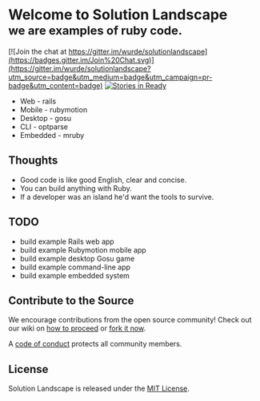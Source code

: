 # Welcome to Solution Landscape <br/><small>we are examples of ruby code.</small></br>

[![Join the chat at https://gitter.im/wurde/solutionlandscape](https://badges.gitter.im/Join%20Chat.svg)](https://gitter.im/wurde/solutionlandscape?utm_source=badge&utm_medium=badge&utm_campaign=pr-badge&utm_content=badge)
[![Stories in Ready](https://badge.waffle.io/wurde/solutionlandscape.svg?label=ready&title=Ready)](http://waffle.io/wurde/solutionlandscape)

* Web      - rails
* Mobile   - rubymotion
* Desktop  - gosu
* CLI      - optparse
* Embedded - mruby

## Thoughts

* Good code is like good English, clear and concise.
* You can build anything with Ruby.
* If a developer was an island he'd want the tools to survive.

## TODO

+ build example Rails web app
+ build example Rubymotion mobile app
+ build example desktop Gosu game
+ build example command-line app
+ build example embedded system

## Contribute to the Source

We encourage contributions from the open source community! Check out our wiki on [how to proceed](https://github.com/wurde/solutionlandscape/wiki/Contributing) or [fork it now](https://github.com/wurde/solutionlandscape/fork).

A [code of conduct](https://github.com/wurde/solutionlandscape/blob/master/CODE_OF_CONDUCT.md) protects all community members.

## License

Solution Landscape is released under the [MIT License](http://www.opensource.org/licenses/MIT).
